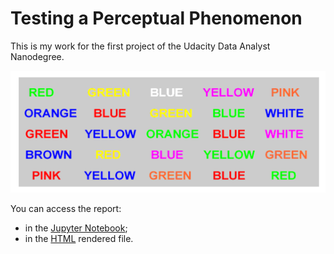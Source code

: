 # Testing a Perceptual Phenomenon

This is my work for the first project of the Udacity Data Analyst Nanodegree.

![list of words illustrating stroop task](stroop_image.png)

You can access the report:
* in the [Jupyter Notebook](Data_Analyst_ND_Project1.ipynb);
* in the [HTML](Data_Analyst_ND_Project1.html) rendered file.
